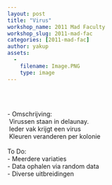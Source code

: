 ```yaml
---
layout: post
title: "Virus"
workshop_name: 2011 Mad Faculty
workshop_slug: 2011-mad-fac
categories: [2011-mad-fac]
author: yakup 
assets:
  -
    filename: Image.PNG
    type: image
---
```

<br /><div><br /></div><div>- Omschrijving:</div><div>&nbsp;Virussen staan in delaunay.</div><div>&nbsp;Ieder vak krijgt een virus</div><div>&nbsp;Kleuren veranderen per kolonie</div><div><br /></div><div>To Do:</div><div>- Meerdere variaties</div><div>- Data ophalen via random data</div><div>- Diverse uitbreidingen</div><div><br /></div>
